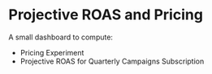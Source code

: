 # Projective ROAS and Pricing

A small dashboard to compute:
- Pricing Experiment
- Projective ROAS for Quarterly Campaigns Subscription



